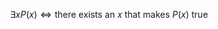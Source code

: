 $$ \exists x P(x) \Leftrightarrow \text{there exists an } x \text{ that makes } P(x) \text{ true}$$